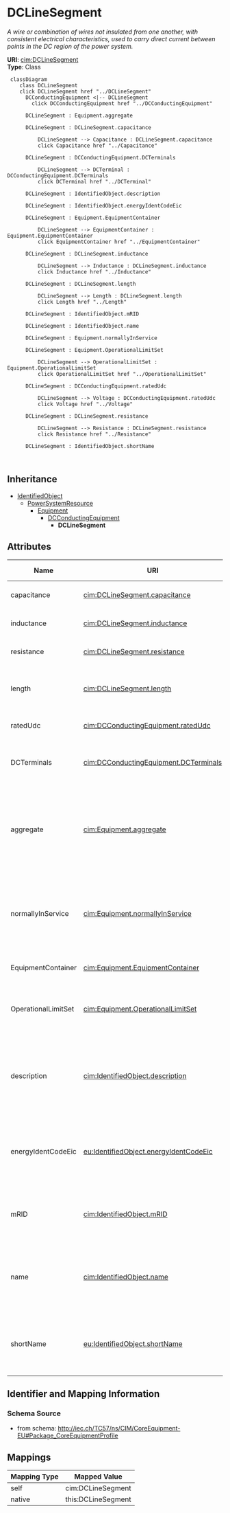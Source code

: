 # DCLineSegment


_A wire or combination of wires not insulated from one another, with consistent electrical characteristics, used to carry direct current between points in the DC region of the power system._





**URI**: [cim:DCLineSegment](http://iec.ch/TC57/CIM100#DCLineSegment)<br />
**Type**: Class




```mermaid
 classDiagram
    class DCLineSegment
    click DCLineSegment href "../DCLineSegment"
      DCConductingEquipment <|-- DCLineSegment
        click DCConductingEquipment href "../DCConductingEquipment"
      
      DCLineSegment : Equipment.aggregate
        
      DCLineSegment : DCLineSegment.capacitance
        
          DCLineSegment --> Capacitance : DCLineSegment.capacitance
          click Capacitance href "../Capacitance"
        
      DCLineSegment : DCConductingEquipment.DCTerminals
        
          DCLineSegment --> DCTerminal : DCConductingEquipment.DCTerminals
          click DCTerminal href "../DCTerminal"
        
      DCLineSegment : IdentifiedObject.description
        
      DCLineSegment : IdentifiedObject.energyIdentCodeEic
        
      DCLineSegment : Equipment.EquipmentContainer
        
          DCLineSegment --> EquipmentContainer : Equipment.EquipmentContainer
          click EquipmentContainer href "../EquipmentContainer"
        
      DCLineSegment : DCLineSegment.inductance
        
          DCLineSegment --> Inductance : DCLineSegment.inductance
          click Inductance href "../Inductance"
        
      DCLineSegment : DCLineSegment.length
        
          DCLineSegment --> Length : DCLineSegment.length
          click Length href "../Length"
        
      DCLineSegment : IdentifiedObject.mRID
        
      DCLineSegment : IdentifiedObject.name
        
      DCLineSegment : Equipment.normallyInService
        
      DCLineSegment : Equipment.OperationalLimitSet
        
          DCLineSegment --> OperationalLimitSet : Equipment.OperationalLimitSet
          click OperationalLimitSet href "../OperationalLimitSet"
        
      DCLineSegment : DCConductingEquipment.ratedUdc
        
          DCLineSegment --> Voltage : DCConductingEquipment.ratedUdc
          click Voltage href "../Voltage"
        
      DCLineSegment : DCLineSegment.resistance
        
          DCLineSegment --> Resistance : DCLineSegment.resistance
          click Resistance href "../Resistance"
        
      DCLineSegment : IdentifiedObject.shortName
        
      
```





## Inheritance
* [IdentifiedObject](IdentifiedObject.md)
    * [PowerSystemResource](PowerSystemResource.md)
        * [Equipment](Equipment.md)
            * [DCConductingEquipment](DCConductingEquipment.md)
                * **DCLineSegment**



## Attributes


| Name | URI | Cardinality and Range | Description | Inheritance |
| ---  | --- | --- | --- | --- |
| capacitance | [cim:DCLineSegment.capacitance](http://iec.ch/TC57/CIM100#DCLineSegment.capacitance) | 1 <br />  [Capacitance](Capacitance.md)  | Capacitance of the DC line segment | direct |
| inductance | [cim:DCLineSegment.inductance](http://iec.ch/TC57/CIM100#DCLineSegment.inductance) | 1 <br />  [Inductance](Inductance.md)  | Inductance of the DC line segment | direct |
| resistance | [cim:DCLineSegment.resistance](http://iec.ch/TC57/CIM100#DCLineSegment.resistance) | 1 <br />  [Resistance](Resistance.md)  | Resistance of the DC line segment | direct |
| length | [cim:DCLineSegment.length](http://iec.ch/TC57/CIM100#DCLineSegment.length) | 0..1 <br />  [Length](Length.md)  | Segment length for calculating line section capabilities | direct |
| ratedUdc | [cim:DCConductingEquipment.ratedUdc](http://iec.ch/TC57/CIM100#DCConductingEquipment.ratedUdc) | 1 <br />  [Voltage](Voltage.md)  | Rated DC device voltage | [DCConductingEquipment](DCConductingEquipment.md) |
| DCTerminals | [cim:DCConductingEquipment.DCTerminals](http://iec.ch/TC57/CIM100#DCConductingEquipment.DCTerminals) | * <br />  [DCTerminal](DCTerminal.md)  | A DC conducting equipment has DC terminals | [DCConductingEquipment](DCConductingEquipment.md) |
| aggregate | [cim:Equipment.aggregate](http://iec.ch/TC57/CIM100#Equipment.aggregate) | 0..1 <br />  boolean  | The aggregate flag provides an alternative way of representing an aggregated ... | [Equipment](Equipment.md) |
| normallyInService | [cim:Equipment.normallyInService](http://iec.ch/TC57/CIM100#Equipment.normallyInService) | 0..1 <br />  boolean  | Specifies the availability of the equipment under normal operating conditions | [Equipment](Equipment.md) |
| EquipmentContainer | [cim:Equipment.EquipmentContainer](http://iec.ch/TC57/CIM100#Equipment.EquipmentContainer) | 0..1 <br />  [EquipmentContainer](EquipmentContainer.md)  | Container of this equipment | [Equipment](Equipment.md) |
| OperationalLimitSet | [cim:Equipment.OperationalLimitSet](http://iec.ch/TC57/CIM100#Equipment.OperationalLimitSet) | * <br />  [OperationalLimitSet](OperationalLimitSet.md)  | The operational limit sets associated with this equipment | [Equipment](Equipment.md) |
| description | [cim:IdentifiedObject.description](http://iec.ch/TC57/CIM100#IdentifiedObject.description) | 0..1 <br />  string  | The description is a free human readable text describing or naming the object | [IdentifiedObject](IdentifiedObject.md) |
| energyIdentCodeEic | [eu:IdentifiedObject.energyIdentCodeEic](http://iec.ch/TC57/CIM100-European#IdentifiedObject.energyIdentCodeEic) | 0..1 <br />  string  | The attribute is used for an exchange of the EIC code (Energy identification ... | [IdentifiedObject](IdentifiedObject.md) |
| mRID | [cim:IdentifiedObject.mRID](http://iec.ch/TC57/CIM100#IdentifiedObject.mRID) | 1 <br />  string  | Master resource identifier issued by a model authority | [IdentifiedObject](IdentifiedObject.md) |
| name | [cim:IdentifiedObject.name](http://iec.ch/TC57/CIM100#IdentifiedObject.name) | 1 <br />  string  | The name is any free human readable and possibly non unique text naming the o... | [IdentifiedObject](IdentifiedObject.md) |
| shortName | [eu:IdentifiedObject.shortName](http://iec.ch/TC57/CIM100-European#IdentifiedObject.shortName) | 0..1 <br />  string  | The attribute is used for an exchange of a human readable short name with len... | [IdentifiedObject](IdentifiedObject.md) |









## Identifier and Mapping Information







### Schema Source


* from schema: http://iec.ch/TC57/ns/CIM/CoreEquipment-EU#Package_CoreEquipmentProfile





## Mappings

| Mapping Type | Mapped Value |
| ---  | ---  |
| self | cim:DCLineSegment |
| native | this:DCLineSegment |




